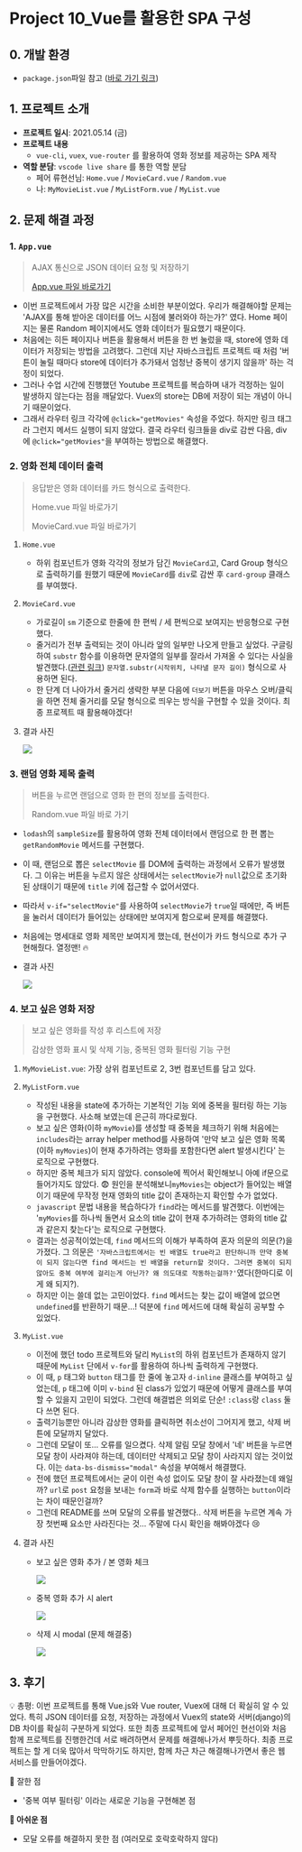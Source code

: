 # Project 10_Vue를 활용한 SPA 구성

## 0. 개발 환경

- `package.json`파일 참고 ([바로 가기 링크](package.json))



## 1. 프로젝트 소개

- **프로젝트 일시**: 2021.05.14 (금)
- **프로젝트 내용**
  - `vue-cli`, `vuex`, `vue-router` 를 활용하여 영화 정보를 제공하는 SPA 제작
- **역할 분담**: `vscode live share` 를 통한 역할 분담
  - 페어 류현선님: `Home.vue` / `MovieCard.vue` / `Random.vue`
  - 나: `MyMovieList.vue` / `MyListForm.vue` / `MyList.vue`



## 2. 문제 해결 과정

### 1. `App.vue`

> AJAX 통신으로 JSON 데이터 요청 및 저장하기
>
> [App.vue 파일 바로가기](src/App.vue)

- 이번 프로젝트에서 가장 많은 시간을 소비한 부분이었다. 우리가 해결해야할 문제는 'AJAX를 통해 받아온 데이터를 어느 시점에 불러와야 하는가?' 였다. Home 페이지는 물론 Random 페이지에서도 영화 데이터가 필요했기 때문이다.
- 처음에는 히든 페이지나 버튼을 활용해서 버튼을 한 번 눌렀을 때, store에 영화 데이터가 저장되는 방법을 고려했다. 그런데 지난 자바스크립트 프로젝트 때 처럼 '버튼이 눌릴 때마다 store에 데이터가 추가돼서 엄청난 중복이 생기지 않을까' 하는 걱정이 되었다.
- 그러나 수업 시간에 진행했던 Youtube 프로젝트를 복습하며 내가 걱정하는 일이 발생하지 않는다는 점을 깨달았다. Vuex의 store는 DB에 저장이 되는 개념이 아니기 때문이었다.
- 그래서 라우터 링크 각각에 `@click="getMovies"` 속성을 주었다. 하지만 링크 태그라 그런지 메서드 실행이 되지 않았다. 결국 라우터 링크들을 div로 감싼 다음, div에 `@click="getMovies"`을 부여하는 방법으로 해결했다.



### 2. 영화 전체 데이터 출력

> 응답받은 영화 데이터를 카드 형식으로 출력한다.
>
> Home.vue 파일 바로가기
>
> MovieCard.vue 파일 바로가기

1. `Home.vue`
   - 하위 컴포넌트가 영화 각각의 정보가 담긴 `MovieCard`고, Card Group 형식으로 출력하기를 원했기 때문에 `MovieCard`를 `div`로 감싼 후 `card-group` 클래스를 부여했다.

2. `MovieCard.vue`

   - 가로길이 `sm` 기준으로 한줄에 한 편씩 / 세 편씩으로 보여지는 반응형으로 구현했다.
   - 줄거리가 전부 출력되는 것이 아니라 앞의 일부만 나오게 만들고 싶었다. 구글링하여 `substr` 함수를 이용하면 문자열의 일부를 잘라서 가져올 수 있다는 사실을 발견했다.([관련 링크](https://webisfree.com/2014-07-23/[javascript]-%EB%AC%B8%EC%9E%90%EC%97%B4%EC%9D%98-%EC%9D%BC%EB%B6%80-%EA%B0%80%EC%A0%B8%EC%98%A4%EA%B8%B0-%EC%82%AD%EC%A0%9C%ED%95%98%EA%B8%B0)) `문자열.substr(시작위치, 나타낼 문자 길이)` 형식으로 사용하면 된다.
   - 한 단계 더 나아가서 줄거리 생략한 부분 다음에 `더보기` 버튼을 마우스 오버/클릭을 하면 전체 줄거리를 모달 형식으로 띄우는 방식을 구현할 수 있을 것이다. 최종 프로젝트 때 활용해야겠다!

3. 결과 사진

   ![](README.assets/movies.PNG)



### 3. 랜덤 영화 제목 출력

> 버튼을 누르면 랜덤으로 영화 한 편의 정보를 출력한다.
>
> Random.vue 파일 바로 가기

- `lodash`의 `sampleSize`를 활용하여 영화 전체 데이터에서 랜덤으로 한 편 뽑는 `getRandomMovie` 메서드를 구현했다.

- 이 때, 랜덤으로 뽑은 `selectMovie` 를 DOM에 출력하는 과정에서 오류가 발생했다. 그 이유는 버튼을 누르지 않은 상태에서는 `selectMovie`가 `null`값으로 초기화된 상태이기 때문에 `title` 키에 접근할 수 없어서였다.

- 따라서 `v-if="selectMovie"`를 사용하여 `selectMovie`가 `true`일 때에만, 즉 버튼을 눌러서 데이터가 들어있는 상태에만 보여지게 함으로써 문제를 해결했다.

- 처음에는 명세대로 영화 제목만 보여지게 했는데, 현선이가 카드 형식으로 추가 구현해줬다. 열정맨! 🔥

- 결과 사진

  ![](README.assets/random.PNG)



### 4. 보고 싶은 영화 저장

> 보고 싶은 영화를 작성 후 리스트에 저장
>
> 감상한 영화 표시 및 삭제 기능, 중복된 영화 필터링 기능 구현

1. `MyMovieList.vue`: 가장 상위 컴포넌트로 2, 3번 컴포넌트를 담고 있다.

2. `MyListForm.vue`

   - 작성된 내용을 state에 추가하는 기본적인 기능 외에 중복을 필터링 하는 기능을 구현했다. 사소해 보였는데 은근히 까다로웠다.
   - 보고 싶은 영화(이하 `myMovie`)를 생성할 때 중복을 체크하기 위해 처음에는 `includes`라는 array helper method를 사용하여 '만약 보고 싶은 영화 목록(이하 `myMovies`)이 현재 추가하려는 영화를 포함한다면 alert 발생시킨다' 는 로직으로 구현했다.
   - 하지만 중복 체크가 되지 않았다. console에 찍어서 확인해보니 아예 if문으로 들어가지도 않았다. 😨 원인을 분석해보니`myMovies`는 object가 들어있는 배열이기 때문에 무작정 현재 영화의 title 값이 존재하는지 확인할 수가 없었다.
   - `javascript` 문법 내용을 복습하다가 `find`라는 메서드를 발견했다. 이번에는 '`myMovies`를 하나씩 돌면서 요소의 title 값이 현재 추가하려는 영화의 title 값과 같은지 찾는다'는 로직으로 구현했다.
   - 결과는 성공적이었는데, `find` 메서드의 이해가 부족하여 혼자 의문의 의문(?)을 가졌다. 그 의문은 `'자바스크립트에서는 빈 배열도 true라고 판단하니까 만약 중복이 되지 않는다면 find 메서드는 빈 배열을 return할 것이다. 그러면 중복이 되지 않아도 중복 여부에 걸리는게 아닌가? 왜 의도대로 작동하는걸까?'`였다(한마디로 이게 왜 되지?).
   - 하지만 이는 쓸데 없는 고민이었다. `find` 메서드는 찾는 값이 배열에 없으면 `undefined`를 반환하기 때문...! 덕분에 `find` 메서드에 대해 확실히 공부할 수 있었다.

3. `MyList.vue`

   - 이전에 했던 todo 프로젝트와 달리 `MyList`의 하위 컴포넌트가 존재하지 않기 때문에 `MyList` 단에서 `v-for`를 활용하여 하나씩 출력하게 구현했다.
   - 이 때, `p` 태그와 `button` 태그를 한 줄에 놓고자 `d-inline` 클래스를 부여하고 싶었는데, `p` 태그에 이미 `v-bind` 된 class가 있었기 때문에 어떻게 클래스를 부여할 수 있을지 고민이 되었다. 그런데 해결법은 의외로 단순! `:class`랑 `class` 둘 다 쓰면 된다.
   - 출력기능뿐만 아니라 감상한 영화를 클릭하면 취소선이 그어지게 했고, 삭제 버튼에 모달까지 달았다.
   - 그런데 모달이 또... 오류를 일으켰다. 삭제 알림 모달 창에서 '네' 버튼을 누르면 모달 창이 사라져야 하는데, 데이터만 삭제되고 모달 창이 사라지지 않는 것이었다. 이는 `data-bs-dismiss="modal"` 속성을 부여해서 해결했다.
   - 전에 했던 프로젝트에서는 굳이 이런 속성 없이도 모달 창이 잘 사라졌는데 왜일까? `url`로 `post` 요청을 보내는 `form`과 바로 삭제 함수를 실행하는 `button`이라는 차이 때문인걸까?
   - 그런데 README를 쓰며 모달의 오류를 발견했다.. 삭제 버튼을 누르면 계속 가장 첫번째 요소만 사라진다는 것... 주말에 다시 확인을 해봐야겠다 😢

4. 결과 사진

   - 보고 싶은 영화 추가 / 본 영화 체크

     ![](README.assets/mymovie1.PNG)

   - 중복 영화 추가 시 alert

     ![](README.assets/mymovie2.PNG)

   - 삭제 시 modal (문제 해결중)

     ![](README.assets/mymovie3.PNG)



## 3. 후기

💡 총평: 이번 프로젝트를 통해 Vue.js와 Vue router, Vuex에 대해 더 확실히 알 수 있었다. 특히 JSON 데이터를 요청, 저장하는 과정에서 Vuex의 state와 서버(django)의 DB 차이를 확실히 구분하게 되었다. 또한 최종 프로젝트에 앞서 페어인 현선이와 처음 함께 프로젝트를 진행한건데 서로 배려하면서 문제를 해결해나가서 뿌듯하다. 최종 프로젝트는 할 게 더욱 많아서 막막하기도 하지만, 함께 차근 차근 해결해나가면서 좋은 웹 서비스를 만들어야겠다.

🙂 잘한 점

- '중복 여부 필터링' 이라는 새로운 기능을 구현해본 점

**🙁 아쉬운 점**

- 모달 오류를 해결하지 못한 점 (여러모로 호락호락하지 않다)